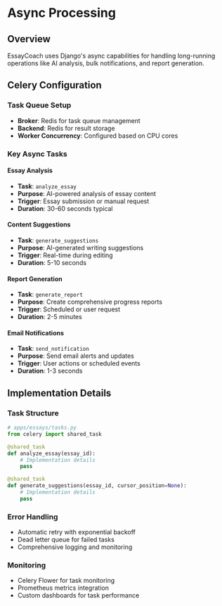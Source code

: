 # Async Processing

## Overview
EssayCoach uses Django's async capabilities for handling long-running operations like AI analysis, bulk notifications, and report generation.

## Celery Configuration

### Task Queue Setup
- **Broker**: Redis for task queue management
- **Backend**: Redis for result storage
- **Worker Concurrency**: Configured based on CPU cores

### Key Async Tasks

#### Essay Analysis
- **Task**: `analyze_essay`
- **Purpose**: AI-powered analysis of essay content
- **Trigger**: Essay submission or manual request
- **Duration**: 30-60 seconds typical

#### Content Suggestions
- **Task**: `generate_suggestions`
- **Purpose**: AI-generated writing suggestions
- **Trigger**: Real-time during editing
- **Duration**: 5-10 seconds

#### Report Generation
- **Task**: `generate_report`
- **Purpose**: Create comprehensive progress reports
- **Trigger**: Scheduled or user request
- **Duration**: 2-5 minutes

#### Email Notifications
- **Task**: `send_notification`
- **Purpose**: Send email alerts and updates
- **Trigger**: User actions or scheduled events
- **Duration**: 1-3 seconds

## Implementation Details

### Task Structure
```python
# apps/essays/tasks.py
from celery import shared_task

@shared_task
def analyze_essay(essay_id):
    # Implementation details
    pass

@shared_task
def generate_suggestions(essay_id, cursor_position=None):
    # Implementation details
    pass
```

### Error Handling
- Automatic retry with exponential backoff
- Dead letter queue for failed tasks
- Comprehensive logging and monitoring

### Monitoring
- Celery Flower for task monitoring
- Prometheus metrics integration
- Custom dashboards for task performance